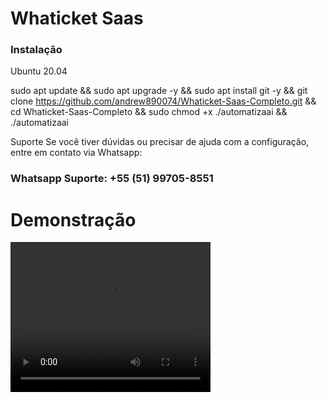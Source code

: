 
<h1>Whaticket Saas</h1>

<h3>Instalação</h3>

Ubuntu 20.04

sudo apt update && sudo apt upgrade -y && sudo apt install git -y && git clone https://github.com/andrew890074/Whaticket-Saas-Completo.git && cd Whaticket-Saas-Completo && sudo chmod +x ./automatizaai && ./automatizaai

Suporte
Se você tiver dúvidas ou precisar de ajuda com a configuração, entre em contato via Whatsapp:

<h3>Whatsapp Suporte: +55 (51) 99705-8551<h3>


<h1>Demonstração</h1>

<video width="320" height="240" controls>
  <source src="demonstração/video1.mp4" type="video/mp4">
  Seu navegador não suporta a tag de vídeo.
</video>

